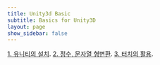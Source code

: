 ```yaml
---
title: Unity3d Basic
subtitle: Basics for Unity3D
layout: page
show_sidebar: false
---
```


[1. 유니티의 설치](https://beatchoi.github.io/unity3d/basics/2020/04/17/unity_00Installation/). 
[2. 정수, 문자열 형변환](https://beatchoi.github.io/unity3d/basics/2020/04/23/type-conversion/). 
[3. 터치의 활용](https://beatchoi.github.io/unity3d/basics/2020/04/17/touch01/). 

